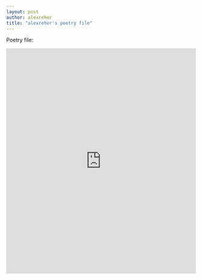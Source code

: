 ```yaml
---
layout: post
author: alexreher
title: "alexreher's poetry file"
---
```

Poetry file:

<iframe src="https://trinket.io/embed/python/a811faeb8d" width="100%" height="600" frameborder="0" marginwidth="0" marginheight="0" allowfullscreen></iframe>

